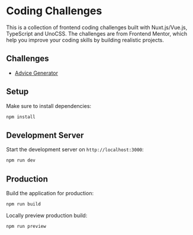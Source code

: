 # Coding Challenges

This is a collection of frontend coding challenges built with Nuxt.js/Vue.js, TypeScript and UnoCSS.
The challenges are from Frontend Mentor, which help you improve your coding skills by building realistic projects.

## Challenges

- [Advice Generator](./app/modules/advice-generator)

## Setup

Make sure to install dependencies:

```bash
npm install
```

## Development Server

Start the development server on `http://localhost:3000`:

```bash
npm run dev
```

## Production

Build the application for production:

```bash
npm run build
```

Locally preview production build:

```bash
npm run preview
```
